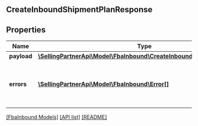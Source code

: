 ## CreateInboundShipmentPlanResponse

## Properties

Name | Type | Description | Notes
------------ | ------------- | ------------- | -------------
**payload** | [**\SellingPartnerApi\Model\FbaInbound\CreateInboundShipmentPlanResult**](CreateInboundShipmentPlanResult.md) |  | [optional]
**errors** | [**\SellingPartnerApi\Model\FbaInbound\Error[]**](Error.md) | A list of error responses returned when a request is unsuccessful. | [optional]

[[FbaInbound Models]](../) [[API list]](../../Api) [[README]](../../../README.md)
